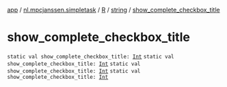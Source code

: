 [app](../../../index.md) / [nl.mpcjanssen.simpletask](../../index.md) / [R](../index.md) / [string](index.md) / [show_complete_checkbox_title](.)

# show_complete_checkbox_title

`static val show_complete_checkbox_title: `[`Int`](https://kotlinlang.org/api/latest/jvm/stdlib/kotlin/-int/index.html)
`static val show_complete_checkbox_title: `[`Int`](https://kotlinlang.org/api/latest/jvm/stdlib/kotlin/-int/index.html)
`static val show_complete_checkbox_title: `[`Int`](https://kotlinlang.org/api/latest/jvm/stdlib/kotlin/-int/index.html)
`static val show_complete_checkbox_title: `[`Int`](https://kotlinlang.org/api/latest/jvm/stdlib/kotlin/-int/index.html)